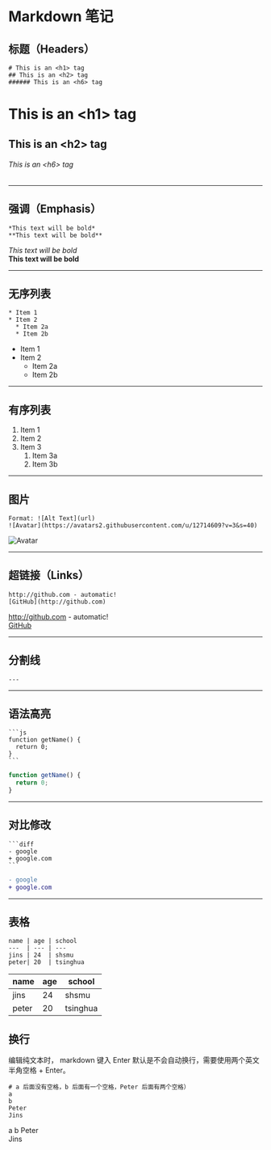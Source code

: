 # Markdown 笔记

## 标题（Headers）
```
# This is an <h1> tag
## This is an <h2> tag
###### This is an <h6> tag
```

# This is an \<h1\> tag
## This is an \<h2\> tag
###### This is an \<h6\> tag

---

## 强调（Emphasis）
```
*This text will be bold*
**This text will be bold**
```

*This text will be bold*  
**This text will be bold**

---

## 无序列表
```
* Item 1
* Item 2
  * Item 2a
  * Item 2b
```

* Item 1
* Item 2
  * Item 2a
  * Item 2b
  
---

## 有序列表
1. Item 1
1. Item 2
1. Item 3
   1. Item 3a
   1. Item 3b
   
---

## 图片

```
Format: ![Alt Text](url)
![Avatar](https://avatars2.githubusercontent.com/u/12714609?v=3&s=40)
```

![Avatar](https://avatars2.githubusercontent.com/u/12714609?v=3&s=40)

---

## 超链接（Links）
```
http://github.com - automatic!
[GitHub](http://github.com)
```

http://github.com - automatic!  
[GitHub](http://github.com)

---

## 分割线
```
---
```

---

## 语法高亮
`````
```js
function getName() {
  return 0;
}
```
`````

```js
function getName() {
  return 0;
}
```

---

## 对比修改
`````
```diff
- google
+ google.com
```
`````

```diff
- google
+ google.com
```

---

## 表格
`````
name | age | school
---  | --- | ---
jins | 24  | shsmu
peter| 20  | tsinghua
`````

name | age | school
---  | --- | ---
jins | 24  | shsmu
peter| 20  | tsinghua

## 换行
编辑纯文本时， markdown 键入 Enter 默认是不会自动换行，需要使用两个英文半角空格 + Enter。
```
# a 后面没有空格，b 后面有一个空格，Peter 后面有两个空格）
a
b 
Peter  
Jins
```

a
b
Peter  
Jins
